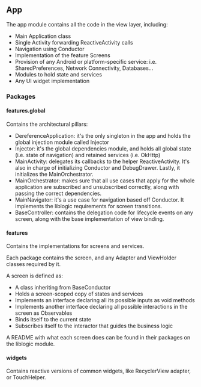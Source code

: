 ## App

The app module contains all the code in the view layer, including:

* Main Application class
* Single Activity forwarding ReactiveActivity calls
* Navigation using Conductor
* Implementation of the feature Screens
* Provision of any Android or platform-specific service: i.e. SharedPreferences, Network Connectivity, Databases...
* Modules to hold state and services
* Any UI widget implementation

### Packages

#### features.global

Contains the architectural pillars:

* DereferenceApplication: it's the only singleton in the app and holds the global injection module called Injector
* Injector: it's the global dependencies module, and holds all global state (i.e. state of navigation) and retained services (i.e. OkHttp)
* MainActivity: delegates its callbacks to the helper ReactiveActivity. It's also in charge of initializing Conductor and DebugDrawer. Lastly, it initializes the MainOrchestrator.
* MainOrchestrator: makes sure that all use cases that apply for the whole application are subscribed and unsubscribed correctly, along with passing the correct dependencies.
* MainNavigator: it's a use case for navigation based off Conductor. It implements the liblogic requirements for screen transitions.
* BaseController: contains the delegation code for lifecycle events on any screen, along with the base implementation of view binding.

#### features

Contains the implementations for screens and services.

Each package contains the screen, and any Adapter and ViewHolder classes required by it.

A screen is defined as: 

* A class inheriting from BaseConductor
* Holds a screen-scoped copy of states and services
* Implements an interface declaring all its possible inputs as void methods
* Implements another interface declaring all possible interactions in the screen as Observables
* Binds itself to the current state
* Subscribes itself to the interactor that guides the business logic

A README with what each screen does can be found in their packages on the liblogic module.

#### widgets

Contains reactive versions of common widgets, like RecyclerView adapter, or TouchHelper.